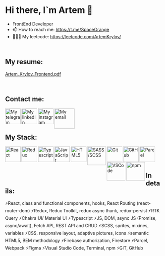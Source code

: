 # Hi there, I`m Artem 👋
- FrontEnd Developer
- 📫 How to reach me: https://t.me/SpaceOrange
- 👨🏻‍💻 My leetcode: https://leetcode.com/ArtemKrylov/
<br />

## My resume:
[Artem_Krylov_Frontend.pdf](https://github.com/ArtemKrylov/ArtemKrylov/files/11584302/Artem_Krylov_Frontend.pdf)

<br />

## Contact me:
[<img src="https://user-images.githubusercontent.com/43321337/219869938-7b3098f4-58f4-453b-aa26-fe4b32af1140.png" alt="My telegram" width="50" align="left">](https://t.me/AKRay1994)
[<img src="https://user-images.githubusercontent.com/43321337/219869971-357eab9d-3a68-410a-a773-ef18336f7125.png" alt="My linkedIn" width="50" align="left">](https://www.linkedin.com/in/artem-krylov-3b0b37264/)
[<img src="https://user-images.githubusercontent.com/43321337/219869823-094bd0af-c405-4423-addc-22edf9f763fa.png" alt="My instagram" width="50" align="left">](https://www.instagram.com/_artem.krylov_/)
[<img src="https://user-images.githubusercontent.com/43321337/219870021-6d65f4f0-30ba-4ebc-9bd5-636e6928c19d.png" alt="My email" width="65" align="left">](mailto:krylovartem1994@gmail.com)
<br /><br /><br />

## My Stack: 
<img src="https://user-images.githubusercontent.com/43321337/219866601-af908721-d9b4-41e5-9383-91e7d12d3e35.png" alt="React" width="50" align="left">
<img src="https://user-images.githubusercontent.com/43321337/226206478-915de4ef-7fbd-46a9-ad21-64693c0f21e3.png" alt="Redux" width="50" align="left">
<img src="https://user-images.githubusercontent.com/43321337/234073507-09fe8b68-00eb-4a3f-b30a-b34f75c88dc2.png" alt="Typescript" width="50" align="left">
<img src="https://user-images.githubusercontent.com/43321337/219866397-6b61f244-773a-42ca-b973-b4ef7628c7a1.png" alt="JavaScript" width="50" align="left">
<img src="https://user-images.githubusercontent.com/43321337/219866896-20da6674-a568-47e5-be63-9e3b7ba202a7.png" alt="HTML5" width="50" align="left">
<img src="https://user-images.githubusercontent.com/43321337/219867313-1de1ff8a-ebd2-417b-ae1f-39f6510f64da.png" alt="SASS/SCSS" width="60" align="left">
<img src="https://user-images.githubusercontent.com/43321337/219866939-27a7a836-80e1-4179-a98c-d3d60624031d.png" alt="Git" width="50" align="left">
<img src="https://user-images.githubusercontent.com/43321337/219868904-d1f4f104-73b7-4242-bab8-5f23f90ff51d.png" alt="GitHub" width="50" align="left">
<img src="https://user-images.githubusercontent.com/43321337/219867040-af7a33df-b5ba-4f15-91f3-28a5017728fa.png" alt="Parcel" width="50" align="left">
<img src="https://user-images.githubusercontent.com/43321337/219867225-381e82c5-9b04-4a1b-945b-03e32e4dc4a1.png" alt="VSCode" width="60" align="left">
<img src="https://user-images.githubusercontent.com/43321337/219867418-29765c04-3645-49e8-9a6c-9383544a479f.png" alt="npm" width="60" align="left">
<br /><br /><br />


## In details:
  ⚡React, class and functional components, hooks, React Routing (react-router-dom)
  ⚡Redux, Redux Toolkit, redux async thunk, redux-persist
  ⚡RTK Query
  ⚡Chakra UI/ Material UI
  ⚡Typescript
  ⚡JS, DOM, async JS (Promise, async/await), Fetch API, REST API and CRUD
  ⚡SCSS, sprites, mixines, variables
  ⚡CSS, responsive layout, adaptive pictures, icons
  ⚡semantic HTML5, BEM methodology
  ⚡Firebase authorization, Firestore
  ⚡Parcel, Webpack
  ⚡Figma
  ⚡Visual Studio Code, Terminal, npm
  ⚡GIT, GitHub
  


<!--
**ArtemKrylov/ArtemKrylov** is a ✨ _special_ ✨ repository because its `README.md` (this file) appears on your GitHub profile.

Here are some ideas to get you started:

- 🔭 I’m currently working on ...
- 🌱 I’m currently learning ...
- 👯 I’m looking to collaborate on ...
- 🤔 I’m looking for help with ...
- 💬 Ask me about ...
- 📫 How to reach me: ...
- 😄 Pronouns: ...
- ⚡ Fun fact: ...
-->
